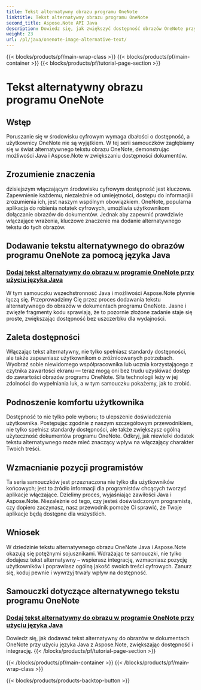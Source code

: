 ```yaml
---
title: Tekst alternatywny obrazu programu OneNote
linktitle: Tekst alternatywny obrazu programu OneNote
second_title: Aspose.Note API Java
description: Dowiedz się, jak zwiększyć dostępność obrazów OneNote przy użyciu języka Java z Aspose.Note. Dodaj tekst alternatywny bez wysiłku, aby zwiększyć integrację i poprawić komfort użytkownika.
weight: 23
url: /pl/java/onenote-image-alternative-text/
---
```


{{< blocks/products/pf/main-wrap-class >}}
{{< blocks/products/pf/main-container >}}
{{< blocks/products/pf/tutorial-page-section >}}

# Tekst alternatywny obrazu programu OneNote

## Wstęp

Poruszanie się w środowisku cyfrowym wymaga dbałości o dostępność, a użytkownicy OneNote nie są wyjątkiem. W tej serii samouczków zagłębiamy się w świat alternatywnego tekstu obrazu OneNote, demonstrując możliwości Java i Aspose.Note w zwiększaniu dostępności dokumentów.

## Zrozumienie znaczenia
dzisiejszym włączającym środowisku cyfrowym dostępność jest kluczowa. Zapewnienie każdemu, niezależnie od umiejętności, dostępu do informacji i zrozumienia ich, jest naszym wspólnym obowiązkiem. OneNote, popularna aplikacja do robienia notatek cyfrowych, umożliwia użytkownikom dołączanie obrazów do dokumentów. Jednak aby zapewnić prawdziwie włączające wrażenia, kluczowe znaczenie ma dodanie alternatywnego tekstu do tych obrazów.

## Dodawanie tekstu alternatywnego do obrazów programu OneNote za pomocą języka Java
### [Dodaj tekst alternatywny do obrazu w programie OneNote przy użyciu języka Java](./add-alternative-text-to-image/)
W tym samouczku wszechstronność Java i możliwości Aspose.Note płynnie łączą się. Przeprowadzimy Cię przez proces dodawania tekstu alternatywnego do obrazów w dokumentach programu OneNote. Jasne i zwięzłe fragmenty kodu sprawiają, że to pozornie złożone zadanie staje się proste, zwiększając dostępność bez uszczerbku dla wydajności.

## Zaleta dostępności
Włączając tekst alternatywny, nie tylko spełniasz standardy dostępności, ale także zapewniasz użytkownikom o zróżnicowanych potrzebach. Wyobraź sobie niewidomego współpracownika lub ucznia korzystającego z czytnika zawartości ekranu — teraz mogą oni bez trudu uzyskiwać dostęp do zawartości obrazów programu OneNote. Siła technologii leży w jej zdolności do wypełniania luk, a w tym samouczku pokażemy, jak to zrobić.

## Podnoszenie komfortu użytkownika
Dostępność to nie tylko pole wyboru; to ulepszenie doświadczenia użytkownika. Postępując zgodnie z naszym szczegółowym przewodnikiem, nie tylko spełnisz standardy dostępności, ale także zwiększysz ogólną użyteczność dokumentów programu OneNote. Odkryj, jak niewielki dodatek tekstu alternatywnego może mieć znaczący wpływ na włączający charakter Twoich treści.

## Wzmacnianie pozycji programistów
Ta seria samouczków jest przeznaczona nie tylko dla użytkowników końcowych; jest to źródło informacji dla programistów chcących tworzyć aplikacje włączające. Dzielimy proces, wyjaśniając zawiłości Java i Aspose.Note. Niezależnie od tego, czy jesteś doświadczonym programistą, czy dopiero zaczynasz, nasz przewodnik pomoże Ci sprawić, że Twoje aplikacje będą dostępne dla wszystkich.

## Wniosek
W dziedzinie tekstu alternatywnego obrazu OneNote Java i Aspose.Note okazują się potężnymi sojusznikami. Wdrażając te samouczki, nie tylko dodajesz tekst alternatywny – wspierasz integrację, wzmacniasz pozycję użytkowników i poprawiasz ogólną jakość swoich treści cyfrowych. Zanurz się, koduj pewnie i wywrzyj trwały wpływ na dostępność.
## Samouczki dotyczące alternatywnego tekstu programu OneNote
### [Dodaj tekst alternatywny do obrazu w programie OneNote przy użyciu języka Java](./add-alternative-text-to-image/)
Dowiedz się, jak dodawać tekst alternatywny do obrazów w dokumentach OneNote przy użyciu języka Java z Aspose.Note, zwiększając dostępność i integrację.
{{< /blocks/products/pf/tutorial-page-section >}}

{{< /blocks/products/pf/main-container >}}
{{< /blocks/products/pf/main-wrap-class >}}

{{< blocks/products/products-backtop-button >}}
